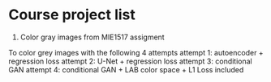 # Course project list

1. Color gray images from MIE1517 assigment

To color grey images with the following 4 attempts
attempt 1: autoencoder + regression loss
attempt 2: U-Net + regression loss
attempt 3: conditional GAN
attempt 4: conditional GAN + LAB color space + L1 Loss included
